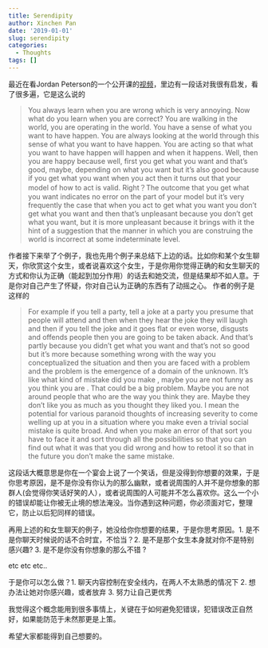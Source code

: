```yaml
---
title: Serendipity
author: Xinchen Pan
date: '2019-01-01'
slug: serendipity
categories:
  - Thoughts
tags: []
---
```


最近在看Jordan Peterson的一个公开课的[视频](https://www.youtube.com/watch?v=kYYJlNbV1OM)，里边有一段话对我很有启发，看了很多遍，它是这么说的

>You always learn when you are wrong which is very annoying.
Now what do you learn when you are correct?
You are walking in the world, you are operating in the world. 
You have a sense of what you want to have happen.
You are always looking at the world through this sense of what you want to have happen.
You are acting so that what you want to have happen will happen and when it happens. Well, then you are happy because well, first you get what you want and that’s good, maybe, depending on what you want but it’s also good because if you get what you want when you act then it turns out that your model of how to act is valid. Right？The outcome that you get what you want indicates no error on the part of your model but it’s very frequently the case that when you act to get what you want you don’t get what you want and then that’s unpleasant because you don’t get what you want, but it is more unpleasant because it brings with it the hint of a suggestion that the manner in which you are construing the world is incorrect at some indeterminate level.

作者接下来举了个例子，我也先用个例子来总结下上边的话。比如你和某个女生聊天，你欣赏这个女生，或者说喜欢这个女生，于是你用你觉得正确的和女生聊天的方式和你认为正确（能起到加分作用）的话去和她交流，但是结果却不如人意。于是你对自己产生了怀疑，你对自己认为正确的东西有了动摇之心。
作者的例子是这样的

>For example if you tell a party, tell a joke at a party you presume that people will attend and then when they hear the joke they will laugh and then if you tell the joke and it goes flat or even worse, disgusts and offends people then you are going to be taken aback. And that’s partly because you didn’t get what you want and that’s not so good but it’s more because something wrong with the way you conceptualized the situation and then you are faced with a problem and the problem is the emergence of a domain of the unknown. It’s like what kind of mistake did you make , maybe you are not funny as you think you are . That could be a big problem. Maybe you are not around people that who are the way you think they are. Maybe they don’t like you as much as you thought they liked you. I mean the potential for various paranoid thoughts of increasing severity to come welling up at you in a situation where you make even a trivial social mistake is quite broad. And when you make an error of that sort you have to face it and sort through all the possibilities so that you can find out what it was that you did wrong and how to retool it so that in the future you don’t make the same mistake.

这段话大概意思是你在一个宴会上说了一个笑话，但是没得到你想要的效果，于是你思考原因，是不是你没有你认为的那么幽默，或者说周围的人并不是你想象的那群人(会觉得你笑话好笑的人），或者说周围的人可能并不怎么喜欢你。这么一个小的错误却能让你被无止境的想法淹没。当你遇到这种问题，你必须面对它，整理它，防止以后犯同样的错误。


再用上述的和女生聊天的例子，她没给你你想要的结果，于是你思考原因。1. 是不是你聊天时候说的话不合时宜，不恰当？2. 是不是那个女生本身就对你不是特别感兴趣? 3. 是不是你没有你想象的那么不错 ?

etc etc etc..

于是你可以怎么做？1. 聊天内容控制在安全线内，在两人不太熟悉的情况下 2. 想办法让她对你感兴趣，或者放弃 3. 努力让自己更优秀

我觉得这个概念能用到很多事情上，关键在于如何避免犯错误，犯错误改正自然好，如果能防范于未然那更是上策。

希望大家都能得到自己想要的。  



